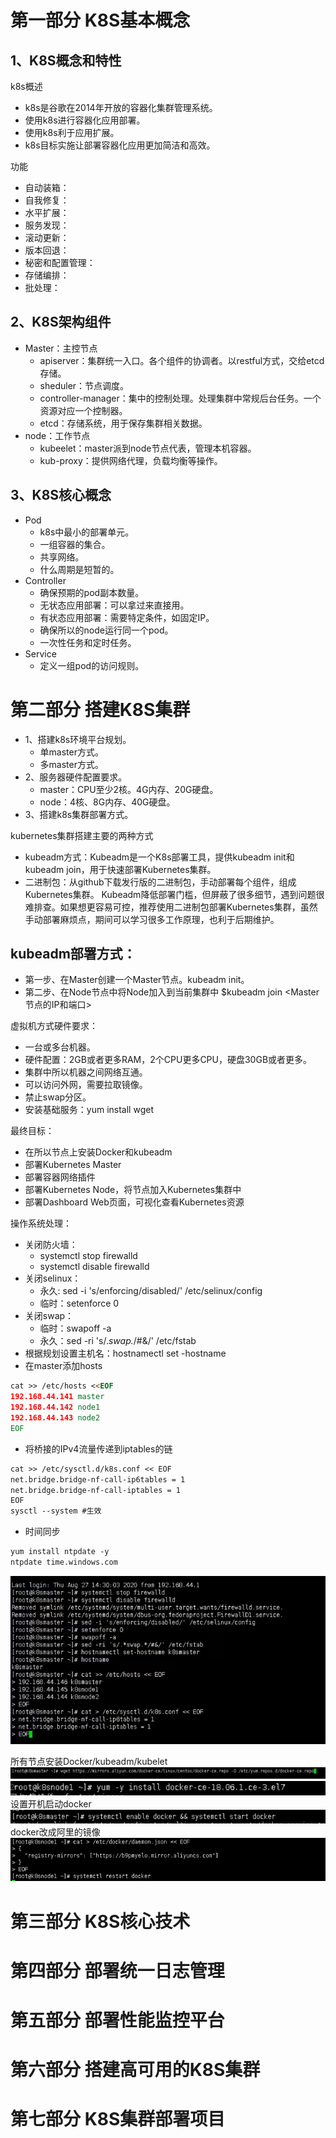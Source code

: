 # 第一部分 K8S基本概念


## 1、K8S概念和特性
k8s概述
-  k8s是谷歌在2014年开放的容器化集群管理系统。
- 使用k8s进行容器化应用部署。
- 使用k8s利于应用扩展。
- k8s目标实施让部署容器化应用更加简洁和高效。

功能
- 自动装箱：
- 自我修复：
- 水平扩展：
- 服务发现：
- 滚动更新：
- 版本回退：
- 秘密和配置管理：
- 存储编排：
- 批处理：


## 2、K8S架构组件
- Master：主控节点
  - apiserver：集群统一入口。各个组件的协调者。以restful方式，交给etcd存储。
  - sheduler：节点调度。
  - controller-manager：集中的控制处理。处理集群中常规后台任务。一个资源对应一个控制器。
  - etcd：存储系统，用于保存集群相关数据。
- node：工作节点
  - kubeelet：master派到node节点代表，管理本机容器。
  - kub-proxy：提供网络代理，负载均衡等操作。

## 3、K8S核心概念
- Pod
  - k8s中最小的部署单元。
  - 一组容器的集合。
  - 共享网络。
  - 什么周期是短暂的。
- Controller
  - 确保预期的pod副本数量。
  - 无状态应用部署：可以拿过来直接用。
  - 有状态应用部署：需要特定条件，如固定IP。
  - 确保所以的node运行同一个pod。
  - 一次性任务和定时任务。
- Service
  - 定义一组pod的访问规则。


# 第二部分 搭建K8S集群
- 1、搭建k8s环境平台规划。
  - 单master方式。
  - 多master方式。
- 2、服务器硬件配置要求。
  - master：CPU至少2核。4G内存、20G硬盘。
  - node：4核、8G内存、40G硬盘。
- 3、搭建k8s集群部署方式。

kubernetes集群搭建主要的两种方式
- kubeadm方式：Kubeadm是一个K8s部署工具，提供kubeadm init和kubeadm join，用于快速部署Kubernetes集群。
- 二进制包：从github下载发行版的二进制包，手动部署每个组件，组成Kubernetes集群。
Kubeadm降低部署门槛，但屏蔽了很多细节，遇到问题很难排查。如果想更容易可控，推荐使用二进制包部署Kubernetes集群，虽然手动部署麻烦点，期间可以学习很多工作原理，也利于后期维护。

## kubeadm部署方式：
- 第一步、在Master创建一个Master节点。kubeadm init。
- 第二步、在Node节点中将Node加入到当前集群中 $kubeadm join <Master节点的IP和端口>

虚拟机方式硬件要求：
- 一台或多台机器。
- 硬件配置：2GB或者更多RAM，2个CPU更多CPU，硬盘30GB或者更多。
- 集群中所以机器之间网络互通。
- 可以访问外网，需要拉取镜像。
- 禁止swap分区。
- 安装基础服务：yum install wget

最终目标：
- 在所以节点上安装Docker和kubeadm
- 部署Kubernetes Master
- 部署容器网络插件
- 部署Kubernetes Node，将节点加入Kubernetes集群中
- 部署Dashboard Web页面，可视化查看Kubernetes资源


操作系统处理：
- 关闭防火墙：
  - systemctl stop firewalld
  - systemctl disable firewalld
- 关闭selinux：
  - 永久: sed -i 's/enforcing/disabled/' /etc/selinux/config
  - 临时：setenforce 0
- 关闭swap：
  - 临时：swapoff -a
  - 永久：sed -ri 's/.*swap.*/#&/' /etc/fstab
- 根据规划设置主机名：hostnamectl   set -hostname <hostname>
- 在master添加hosts
```markdown
cat >> /etc/hosts <<EOF
192.168.44.141 master
192.168.44.142 node1
192.168.44.143 node2
EOF
```
- 将桥接的IPv4流量传递到iptables的链
```markdown
cat >> /etc/sysctl.d/k8s.conf << EOF
net.bridge.bridge-nf-call-ip6tables = 1
net.bridge.bridge-nf-call-iptables = 1
EOF
sysctl --system #生效
```
- 时间同步
```markdown
yum install ntpdate -y
ntpdate time.windows.com
```
![](.REDEME_images/64873141.png)

所有节点安装Docker/kubeadm/kubelet
![](.REDEME_images/f25922d2.png)
![](.REDEME_images/929fd26e.png)
设置开机启动docker
![](.REDEME_images/7329e437.png)
docker改成阿里的镜像
![](.REDEME_images/06b80053.png)

# 第三部分 K8S核心技术





# 第四部分 部署统一日志管理



# 第五部分 部署性能监控平台



# 第六部分 搭建高可用的K8S集群




# 第七部分 K8S集群部署项目


































